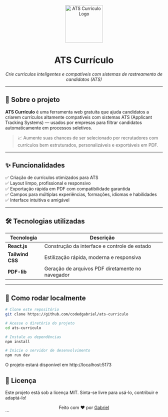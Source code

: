 <div align="center">
  <img src="https://raw.githubusercontent.com/codedgabriel/ats-curriculo/main/public/logoats.png" width="120" alt="ATS Currículo Logo" />
  
  # ATS Currículo

  <em>Crie currículos inteligentes e compatíveis com sistemas de rastreamento de candidatos (ATS)</em>
</div>

---

## 🚀 Sobre o projeto

**ATS Currículo** é uma ferramenta web gratuita que ajuda candidatos a criarem currículos altamente compatíveis com sistemas ATS (Applicant Tracking Systems) — usados por empresas para filtrar candidatos automaticamente em processos seletivos.

> 📈 Aumente suas chances de ser selecionado por recrutadores com currículos bem estruturados, personalizáveis e exportáveis em PDF.

---

## ✨ Funcionalidades

✅ Criação de currículos otimizados para ATS  
✅ Layout limpo, profissional e responsivo  
✅ Exportação rápida em PDF com compatibilidade garantida  
✅ Campos para múltiplas experiências, formações, idiomas e habilidades  
✅ Interface intuitiva e amigável  

---

## 🛠️ Tecnologias utilizadas

| Tecnologia     | Descrição                                      |
|----------------|-----------------------------------------------|
| **React.js**   | Construção da interface e controle de estado  |
| **Tailwind CSS** | Estilização rápida, moderna e responsiva     |
| **PDF-lib**    | Geração de arquivos PDF diretamente no navegador |

---

## 🧪 Como rodar localmente

```bash
# Clone este repositório
git clone https://github.com/codedgabriel/ats-curriculo

# Acesse o diretório do projeto
cd ats-curriculo

# Instale as dependências
npm install

# Inicie o servidor de desenvolvimento
npm run dev

```

O projeto estará disponível em http://localhost:5173
## 📄 Licença

Este projeto está sob a licença MIT.
Sinta-se livre para usá-lo, contribuir e adaptá-lo!

<div align="center"> Feito com ❤️ por <a href="https://github.com/codedgabriel" target="_blank">Gabriel</a> </div> ```